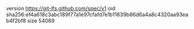 version https://git-lfs.github.com/spec/v1
oid sha256:ef4a618c3abc189f77a1e97cfafd7e1b11839b86d6a4a8c4320aa93eab4f2bf8
size 54089
